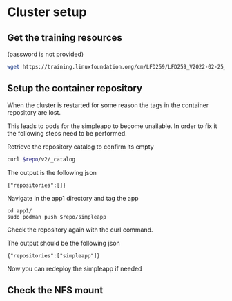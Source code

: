# Cluster setup

## Get the training resources

(password is not provided)

```bash
wget https://training.linuxfoundation.org/cm/LFD259/LFD259_V2022-02-25_SOLUTIONS.tar.xz n --user=LFtraining --password=
```

## Setup the container repository

When the cluster is restarted for some reason the tags in the container repository are lost.

This leads to pods for the simpleapp to become unailable. In order to fix it the following steps need to be performed.

Retrieve the repository catalog to confirm its empty

```bash
curl $repo/v2/_catalog
```

The output is the following json

```
{"repositories":[]}
```

Navigate in the app1 directory and tag the app

```
cd app1/
sudo podman push $repo/simpleapp
```

Check the repository again with the curl command.

The output should be the following json

```
{"repositories":["simpleapp"]}
```

Now you can redeploy the simpleapp if needed

## Check the NFS mount

